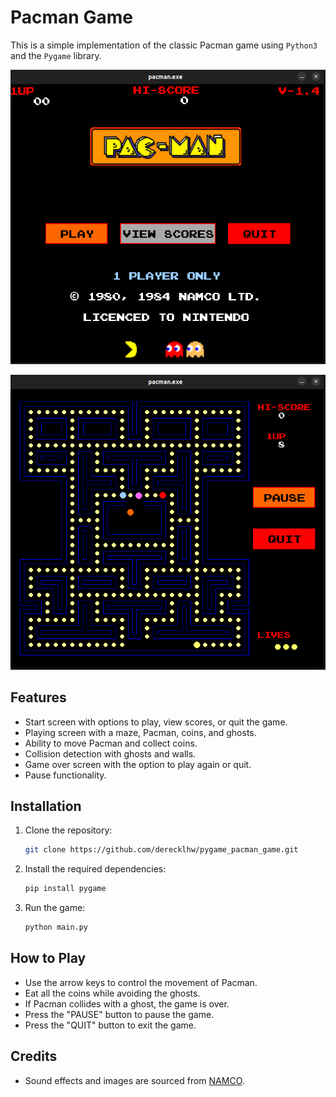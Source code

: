 # Pacman Game

This is a simple implementation of the classic Pacman game using `Python3` and the `Pygame` library.

![Home](asset/images/home.png)

![Game](asset/images/game.png)

## Features

- Start screen with options to play, view scores, or quit the game.
- Playing screen with a maze, Pacman, coins, and ghosts.
- Ability to move Pacman and collect coins.
- Collision detection with ghosts and walls.
- Game over screen with the option to play again or quit.
- Pause functionality.

## Installation

1. Clone the repository:
    ```bash
    git clone https://github.com/derecklhw/pygame_pacman_game.git
    ```

3. Install the required dependencies:

    ```bash
    pip install pygame
    ```

3. Run the game:

    ```bash
    python main.py
    ```

## How to Play

- Use the arrow keys to control the movement of Pacman.
- Eat all the coins while avoiding the ghosts.
- If Pacman collides with a ghost, the game is over.
- Press the "PAUSE" button to pause the game.
- Press the "QUIT" button to exit the game.

## Credits

- Sound effects and images are sourced from [NAMCO](https://www.namco.co.jp/).
